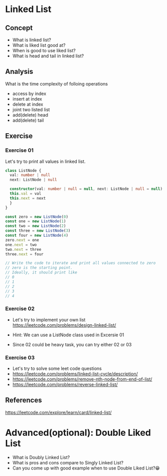 
# Linked List

## Concept
- What is linked list?
- What is liked list good at?
- When is good to use liked list?
- What is head and tail in linked list?

## Analysis
What is the time complexity of folloing operations
- access by index
- insert at index
- delete at index
- joint two listed list
- add(delete) head
- add(delete) tail

## Exercise
### Exercise 01
Let's try to print all values in linked list.


```ts
class ListNode {
  val: number | null
  next: ListNode | null

  constructor(val: number | null = null, next: ListNode | null = null) {
  this.val = val
  this.next = next
  }
}

const zero = new ListNode(0)
const one = new ListNode(1)
const two = new ListNode(2)
const three = new ListNode(3)
const four = new ListNode(4)
zero.next = one
one.next = two
two.next = three
three.next = four

// Write the code to iterate and print all values connected to zero
// zero is the starting point. 
// Ideally, it should print like
// 0
// 1
// 2
// 3
// 4

```


### Exercise 02
- Let's try to implement your own list
https://leetcode.com/problems/design-linked-list/

- Hint: We can use a ListNode class used in Excersie 01
- Since 02 could be heavy task, you can try either 02 or 03

### Exercise 03
- Let's try to solve some leet code questions
- https://leetcode.com/problems/linked-list-cycle/description/
- https://leetcode.com/problems/remove-nth-node-from-end-of-list/
- https://leetcode.com/problems/reverse-linked-list/

## References
https://leetcode.com/explore/learn/card/linked-list/

# Advanced(optional): Double Liked List
- What is Doubly Linked List?
- What is pros and cons compare to Singly Linked List?
- Can you come up with good example when to use Double Liked List?😁